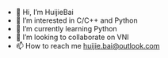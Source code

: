 - 👋 Hi, I’m HuijieBai
- 👀 I’m interested in C/C++ and Python
- 🌱 I’m currently learning Python
- 💞️ I’m looking to collaborate on VNI
- 📫 How to reach me huijie.bai@outlook.com

<!---
HuijieBai/HuijieBai is a ✨ special ✨ repository because its `README.md` (this file) appears on your GitHub profile.
You can click the Preview link to take a look at your changes.
--->
